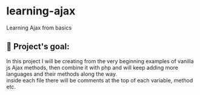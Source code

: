 # learning-ajax
Learning Ajax from basics

## :diamond_shape_with_a_dot_inside: **Project's goal:**

In this project I will be creating from the very beginning examples of vanilla js Ajax methods,
then combine it with php and will keep adding more languages and their methods along the way.<br>
inside each file there will be comments at the top of each variable, method etc.
